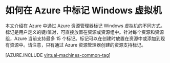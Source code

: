 <properties
   pageTitle="如何标记 Windows VM | Azure"
   description="了解如何标记使用资源管理器部署模型在 Azure 中创建的 Windows 虚拟机。"
   services="virtual-machines-windows"
   documentationCenter=""
   authors="mmccrory"
   manager="timlt"
   editor="tysonn"
   tags="azure-resource-manager"/>

<tags
   ms.service="virtual-machines-windows"
   ms.date="11/10/2015"
   wacn.date="06/08/2016"/>

# 如何在 Azure 中标记 Windows 虚拟机

本文介绍在 Azure 中通过 Azure 资源管理器标记 Windows 虚拟机的不同方式。标记是用户定义的键/值对，可直接放置在资源或资源组中。针对每个资源和资源组，Azure 当前支持最多 15 个标记。标记可以在创建时放置在资源中或添加到现有资源中。请注意，只有通过 Azure 资源管理器创建的资源支持标记。

[AZURE.INCLUDE [virtual-machines-common-tag](../includes/virtual-machines-common-tag.md)]

<!---HONumber=Mooncake_1221_2015-->